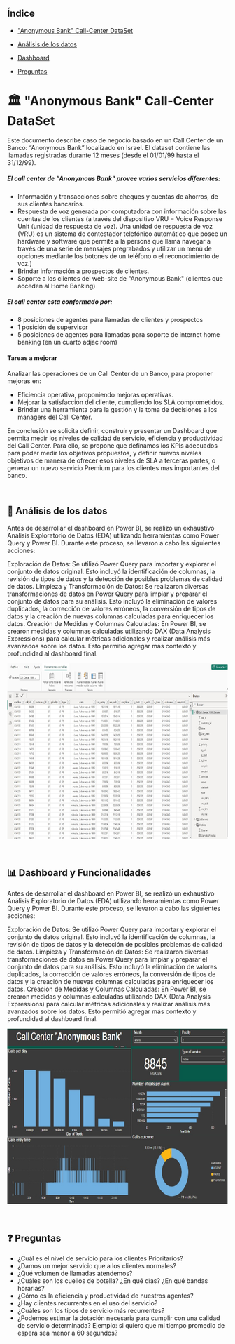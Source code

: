 ## Índice

* ["Anonymous Bank" Call-Center DataSet](#:classical_building:Anonymous-Bank-Call-Center-DataSet)

* [Análisis de los datos](#:newspaper:Análisis-de-los-datos)

* [Dashboard](#bar_chart-dashboard-y-funcionalidades)

* [Preguntas](#question-preguntas)


# :classical_building: "Anonymous Bank" Call-Center DataSet 

Este documento describe caso de negocio basado en un Call Center de un Banco: “Anonymous Bank” localizado en Israel. El dataset contiene las llamadas registradas durante 12 meses (desde el 01/01/99 hasta el 31/12/99).

##### El call center de "Anonymous Bank" provee varios servicios diferentes:

* Información y transacciones sobre cheques y cuentas de ahorros, de sus clientes bancarios.
* Respuesta de voz generada por computadora con información sobre las cuentas de los clientes (a través del dispositivo VRU = Voice Response Unit (unidad de respuesta de voz). Una unidad de respuesta de voz (VRU) es un sistema de contestador telefónico automático que posee un hardware y software que permite a la persona que llama navegar a través de una serie de mensajes pregrabados y utilizar un menú de opciones mediante los botones de un teléfono o el reconocimiento de voz.)
* Brindar información a prospectos de clientes. 
* Soporte a los clientes del web-site de "Anonymous Bank" (clientes que acceden al Home Banking)

##### El call center esta conformado por:
* 8 posiciones de agentes para llamadas de clientes y prospectos
* 1 posición de supervisor
* 5 posiciones de agentes para llamadas para soporte de internet home banking (en un cuarto adjac room)

#### Tareas a mejorar
Analizar las operaciones de un Call Center de un Banco, para proponer mejoras en:

* Eficiencia operativa, proponiendo mejoras operativas.
* Mejorar la satisfacción del cliente, cumpliendo los SLA comprometidos.
* Brindar una herramienta para la gestión y la toma de decisiones a los managers del Call Center.
  
En conclusión se solicita definir, construir y presentar un Dashboard que permita medir los niveles de calidad de servicio, eficiencia y productividad del Call Center. Para ello, se propone que definamos los KPIs adecuados para poder medir los objetivos propuestos, y definir nuevos niveles objetivos de manera de ofrecer esos niveles de SLA a terceras partes, o generar un nuevo servicio Premium para los clientes mas importantes del banco.

<br>

## :newspaper: Análisis de los datos

Antes de desarrollar el dashboard en Power BI, se realizó un exhaustivo Análisis Exploratorio de Datos (EDA) utilizando herramientas como Power Query y Power BI. Durante este proceso, se llevaron a cabo las siguientes acciones:

Exploración de Datos: Se utilizó Power Query para importar y explorar el conjunto de datos original. Esto incluyó la identificación de columnas, la revisión de tipos de datos y la detección de posibles problemas de calidad de datos.
Limpieza y Transformación de Datos: Se realizaron diversas transformaciones de datos en Power Query para limpiar y preparar el conjunto de datos para su análisis. Esto incluyó la eliminación de valores duplicados, la corrección de valores erróneos, la conversión de tipos de datos y la creación de nuevas columnas calculadas para enriquecer los datos.
Creación de Medidas y Columnas Calculadas: En Power BI, se crearon medidas y columnas calculadas utilizando DAX (Data Analysis Expressions) para calcular métricas adicionales y realizar análisis más avanzados sobre los datos. Esto permitió agregar más contexto y profundidad al dashboard final.

<p align="center">
<img src="Call Center IMGS/EDA.jpg" alt="Imagen tablas en power bi" width="650" height="400">
</p>
<br>

## :bar_chart: Dashboard y Funcionalidades

Antes de desarrollar el dashboard en Power BI, se realizó un exhaustivo Análisis Exploratorio de Datos (EDA) utilizando herramientas como Power Query y Power BI. Durante este proceso, se llevaron a cabo las siguientes acciones:

Exploración de Datos: Se utilizó Power Query para importar y explorar el conjunto de datos original. Esto incluyó la identificación de columnas, la revisión de tipos de datos y la detección de posibles problemas de calidad de datos.
Limpieza y Transformación de Datos: Se realizaron diversas transformaciones de datos en Power Query para limpiar y preparar el conjunto de datos para su análisis. Esto incluyó la eliminación de valores duplicados, la corrección de valores erróneos, la conversión de tipos de datos y la creación de nuevas columnas calculadas para enriquecer los datos.
Creación de Medidas y Columnas Calculadas: En Power BI, se crearon medidas y columnas calculadas utilizando DAX (Data Analysis Expressions) para calcular métricas adicionales y realizar análisis más avanzados sobre los datos. Esto permitió agregar más contexto y profundidad al dashboard final.

<p align="center">
<img src="Call Center IMGS/DashB.jpg" alt="imagen dashboard completo" width="650" height="400">
</p>
<br>

## :question: Preguntas

* ¿Cuál es el nivel de servicio para los clientes Prioritarios? 
* ¿Damos un mejor servicio que a los clientes normales?
* ¿Qué volumen de llamadas atendemos? 
* ¿Cuáles son los cuellos de botella? ¿En qué días? ¿En qué bandas horarias?
* ¿Cómo es la eficiencia y productividad de nuestros agentes?
* ¿Hay clientes recurrentes en el uso del servicio?
* ¿Cuáles son los tipos de servicio más recurrentes?
* ¿Podemos estimar la dotación necesaria para cumplir con una calidad de servicio determinada?  Ejemplo: si quiero que mi tiempo promedio de espera sea menor a 60 segundos?


